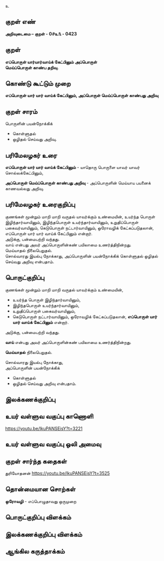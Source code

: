 உ

## குறள் எண் 

**அறிவுடைமை – குறள் - 0௪உ௩ - 0423**  

## குறள் 

**எப்பொருள் யார்யார்வாய்க் கேட்பினும் அப்பொருள்  
மெய்ப்பொருள் காண்ப தறிவு.**

## கொண்டு கூட்டும் முறை

**எப்பொருள் யார் யார் வாய்க் கேட்பினும், அப்பொருள் மெய்ப்பொருள் காண்பது அறிவு**  

## குறள் சாரம் 

பொருளின் பயன்நோக்கிக்  
* கொள்ளுதல்  
* ஒழிதல் செய்வது அறிவு.  

## பரிமேலழகர் உரை

**எப்பொருள் யார் யார் வாய்க் கேட்பினும்** - யாதொரு பொருளை யாவர் யாவர் சொல்லக்கேட்பினும்,  

**அப்பொருள் மெய்ப்பொருள் காண்பது அறிவு** - அப்பொருளின் மெய்யாய பயனைக் காணவல்லது அறிவு.  

## பரிமேலழகர் உரைகுறிப்பு   

குணங்கள் மூன்றும் மாறி மாறி வருதல் யாவர்க்கும் உண்மையின், உயர்ந்த பொருள் இழிந்தார்வாயினும், இழிந்தபொருள் உயர்ந்தார்வாயினும், உறுதிப்பொருள் பகைவர்வாயினும், கெடுபொருள் நட்டார்வாயினும், ஒரோவழிக் கேட்கப்படுதலான், எப்பொருள் யார் யார் வாய்க் கேட்பினும் என்றார்.   
அடுக்கு, பன்மைபற்றி வந்தது.  
வாய் என்பது அவர் அப்பொருளின்கண் பயிலாமை உணர்த்திநின்றது.  
மெய்யாதல் நிலைபெறுதல்.   
சொல்வாரது இயல்பு நோக்காது, அப்பொருளின் பயன்நோக்கிக் கொள்ளுதல் ஒழிதல் செய்வது அறிவு என்பதாம்.    

## பொருட்குறிப்பு 


குணங்கள் மூன்றும் மாறி மாறி வருதல் யாவர்க்கும் உண்மையின்,   
* உயர்ந்த பொருள் இழிந்தார்வாயினும்,  
* இழிந்தபொருள் உயர்ந்தார்வாயினும்,  
* உறுதிப்பொருள் பகைவர்வாயினும்,  
* கெடுபொருள் நட்டார்வாயினும், ஒரோவழிக் கேட்கப்படுதலான், **எப்பொருள் யார் யார் வாய்க் கேட்பினும்** என்றார்.   

அடுக்கு, பன்மைபற்றி வந்தது.  

**வாய்** என்பது அவர் அப்பொருளின்கண் பயிலாமை உணர்த்திநின்றது.  

**மெய்யாதல்** நிலைபெறுதல்.   

சொல்வாரது இயல்பு நோக்காது,  
அப்பொருளின் பயன்நோக்கிக்  
* கொள்ளுதல்  
* ஒழிதல் செய்வது அறிவு என்பதாம்.    

## இலக்கணக்குறிப்பு  


## உயர் வள்ளுவ வகுப்பு காணொளி

https://youtu.be/lkuPANSEisY?t=3221

## உயர் வள்ளுவ வகுப்பு ஒலி அமைவு 

 
## குறள் சார்ந்த கதைகள் 

துரியோதனன்
https://youtu.be/lkuPANSEisY?t=3525

## தொன்மையான சொற்கள்

**ஒரோவழி** - எப்பொழுதாவது ஒருமுறை  

## பொருட்குறிப்பு விளக்கம்


## இலக்கணக்குறிப்பு விளக்கம்


## ஆங்கில கருத்தாக்கம் 


